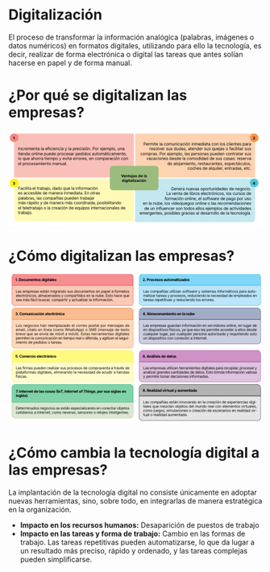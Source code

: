 # Digitalización
El proceso de transformar la información analógica (palabras, imágenes o datos numéricos) en formatos digitales, utilizando para ello la tecnología, es decir, realizar de forma electrónica o digital las tareas que antes solían hacerse en papel y de forma manual.

# ¿Por qué se digitalizan las empresas?
![¿Por qué?](img/ventajasDigitalizacion.png)

# ¿Cómo digitalizan las empresas?
![Tipos digitalización](img/comoDigitaizar.png)

# ¿Cómo cambia la tecnología digital a las empresas?
La implantación de la tecnología digital no consiste únicamente en adoptar nuevas herramientas, sino, sobre todo, en integrarlas de manera estratégica en la organización.

- **Impacto en los recursos humanos:** Desaparición de puestos de trabajo  
- **Impacto en las tareas y forma de trabajo:** Cambio en las formas de trabajo. Las tareas repetitivas pueden automatizarse, lo que da lugar a un resultado más preciso, rápido y ordenado, y las tareas complejas pueden simplificarse.

